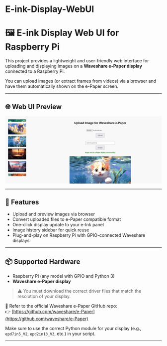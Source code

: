 # E-ink-Display-WebUI

# 🖼️ E-ink Display Web UI for Raspberry Pi

This project provides a lightweight and user-friendly web interface for uploading and displaying images on a **Waveshare e-Paper display** connected to a Raspberry Pi.

You can upload images (or extract frames from videos) via a browser and have them automatically shown on the e-Paper screen.

---

## 🌐 Web UI Preview

![Web UI Screenshot](Capture.PNG)

---

## 🔧 Features

- Upload and preview images via browser
- Convert uploaded files to e-Paper compatible format
- One-click display update to your e-Ink panel
- Image history sidebar for quick reuse
- Plug-and-play on Raspberry Pi with GPIO-connected Waveshare displays

---

## 📦 Supported Hardware

- Raspberry Pi (any model with GPIO and Python 3)
- **Waveshare e-Paper display**

> ⚠️ You must download the correct driver files that match the resolution of your display.

📌 Refer to the official Waveshare e-Paper GitHub repo:  
👉 [https://github.com/waveshare/e-Paper](https://github.com/waveshare/e-Paper)

Make sure to use the correct Python module for your display (e.g., `epd7in5_V2`, `epd2in13_V3`, etc.) in your script.

---
